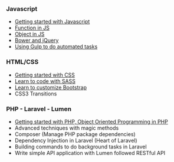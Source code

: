 ### Javascript
  - [Getting started with Javascript](/web/js/getting-started-with-javascript.html)
  - [Function in JS](/web/js/function-in-javascript.html)
  - [Object in JS](/web/js/object-programming-in-javascript.html)
  - [Bower and jQuery](/web/js/bower-and-jquery.html)
  - [Using Gulp to do automated tasks](/web/js/gulp-for-automated-tasks.html)

### HTML/CSS
  - [Getting started with CSS](/web/css/getting-started-with-css.html)
  - [Learn to code with SASS](/web/css/learn-to-code-sass.html)
  - [Learn to customize Bootstrap](/web/css/learn-to-customize-bootstrap.html)
  - CSS3 Transitions

### PHP - Laravel - Lumen
  - [Getting started with PHP, Object Oriented Programming in PHP](/web/php/getting-started-oop-php.html)
  - Advanced techniques with magic methods
  - Composer (Manage PHP package dependencies)
  - Dependency Injection in Laravel (Heart of Laravel)
  - Building commands to do background tasks in Laravel
  - Write simple API application with Lumen followed RESTful API
